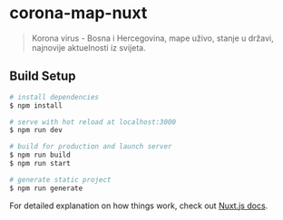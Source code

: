 # corona-map-nuxt

> Korona virus - Bosna i Hercegovina, mape uživo, stanje u državi, najnovije aktuelnosti iz svijeta.

## Build Setup

```bash
# install dependencies
$ npm install

# serve with hot reload at localhost:3000
$ npm run dev

# build for production and launch server
$ npm run build
$ npm run start

# generate static project
$ npm run generate
```

For detailed explanation on how things work, check out [Nuxt.js docs](https://nuxtjs.org).
